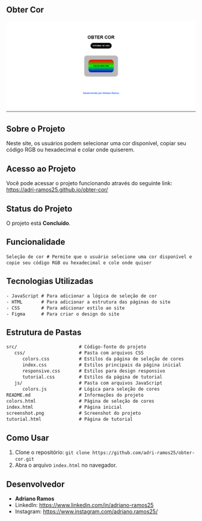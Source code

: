 ## Obter Cor

![Imagens do projeto](https://github.com/adri-ramos25/obter-cor/raw/main/screenshot.png)



## Sobre o Projeto

Neste site, os usuários podem selecionar uma cor disponível, copiar seu código RGB ou hexadecimal e colar onde quiserem.



## Acesso ao Projeto

Você pode acessar o projeto funcionando através do seguinte link: https://adri-ramos25.github.io/obter-cor/


## Status do Projeto

O projeto está **Concluído**.



## Funcionalidade

```plaintext
Seleção de cor # Permite que o usuário selecione uma cor disponível e copie seu código RGB ou hexadecimal e cole onde quiser
```



## Tecnologias Utilizadas

```plaintext
- JavaScript # Para adicionar a lógica de seleção de cor
- HTML       # Para adicionar a estrutura das páginas do site
- CSS        # Para adicionar estilo ao site
- Figma      # Para criar o design do site
```



## Estrutura de Pastas

```plaintext
src/                       # Código-fonte do projeto
   css/                    # Pasta com arquivos CSS
      colors.css           # Estilos da página de seleção de cores
      index.css            # Estilos principais da página inicial
      responsive.css       # Estilos para design responsivo
      tutorial.css         # Estilos da página de tutorial
   js/                     # Pasta com arquivos JavaScript
      colors.js            # Lógica para seleção de cores
README.md                  # Informações do projeto
colors.html                # Página de seleção de cores
index.html                 # Página inicial
screenshot.png             # Screenshot do projeto
tutorial.html              # Página de tutorial
```



## Como Usar

1. Clone o repositório: `git clone https://github.com/adri-ramos25/obter-cor.git`
2. Abra o arquivo `index.html` no navegador.



## Desenvolvedor

- **Adriano Ramos**
- LinkedIn: https://www.linkedin.com/in/adriano-ramos25
- Instagram: https://www.instagram.com/adriano.ramos25/
